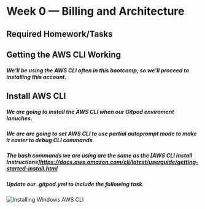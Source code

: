 # Week 0 — Billing and Architecture
## Required Homework/Tasks
## Getting the AWS CLI Working
##### We'll be using the AWS CLI often in this bootcamp, so we'll proceed to installing this account.

## Install AWS CLI
##### We are going to install the AWS CLI when our Gitpod enviroment lanuches.
##### We are are going to set AWS CLI to use partial autoprompt mode to make it easier to debug CLI commands.
##### The bash commands we are using are the same as the [AWS CLI Install Instructions]https://docs.aws.amazon.com/cli/latest/userguide/getting-started-install.html
##### Update our .gitpod.yml to include the following task.
![Installing Windows AWS CLI](/assets/installing-windows-aws-cli.JPG)

